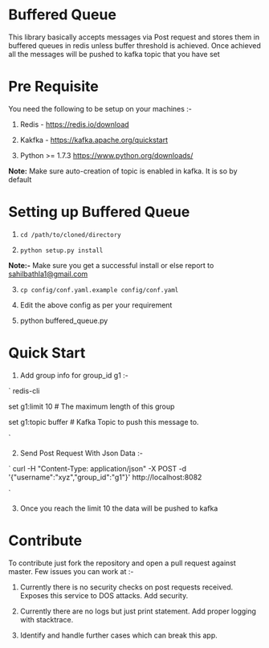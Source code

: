 # Buffered Queue

This library basically accepts messages via Post request and stores them in buffered queues in redis unless buffer threshold is achieved. Once achieved all the messages will be pushed to kafka topic that you have set

# Pre Requisite

You need the following to be setup on your machines :-

1) Redis - https://redis.io/download

2) Kakfka - https://kafka.apache.org/quickstart

3) Python >= 1.7.3 https://www.python.org/downloads/

**Note:** Make sure auto-creation of topic is enabled in kafka. It is so by default

# Setting up Buffered Queue

1) `cd /path/to/cloned/directory`

2) `python setup.py install`

**Note:-** Make sure you get a successful install or else report to sahilbathla1@gmail.com

3) `cp config/conf.yaml.example config/conf.yaml`

4) Edit the above config as per your requirement

5) python buffered_queue.py


# Quick Start

1) Add group info for group_id g1 :-

`
redis-cli

set g1:limit 10 # The maximum length of this group

set g1:topic buffer # Kafka Topic to push this message to.

`

2) Send Post Request With Json Data :-

`
curl -H "Content-Type: application/json" -X POST -d '{"username":"xyz","group_id":"g1"}'  http://localhost:8082

`

3) Once you reach the limit 10 the data will be pushed to kafka


# Contribute

To contribute just fork the repository and open a pull request against master. Few issues you can work at :-

1) Currently there is no security checks on post requests received. Exposes this service to DOS attacks. Add security.

2) Currently there are no logs but just print statement. Add proper logging with stacktrace.

3) Identify and handle further cases which can break this app.

